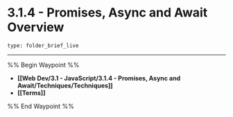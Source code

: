 # 3.1.4 - Promises, Async and Await Overview
 
```ccard
type: folder_brief_live
```
 
---

%% Begin Waypoint %%
- **[[Web Dev/3.1 - JavaScript/3.1.4 - Promises, Async and Await/Techniques/Techniques]]**
- **[[Terms]]**

%% End Waypoint %%